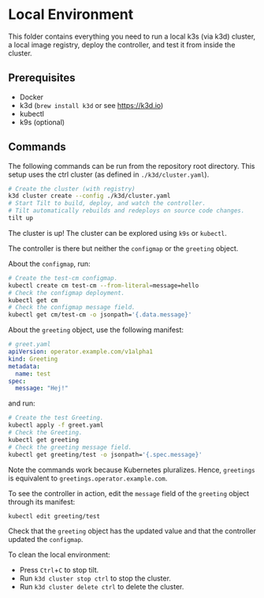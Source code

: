# Local Environment

This folder contains everything you need to run a local k3s (via k3d) cluster,
a local image registry, deploy the controller, and test it from inside the cluster.

## Prerequisites

- Docker
- k3d (`brew install k3d` or see https://k3d.io)
- kubectl
- k9s (optional)

## Commands

The following commands can be run from the repository root directory.
This setup uses the ctrl cluster (as defined in `./k3d/cluster.yaml`).

```sh
# Create the cluster (with registry)
k3d cluster create --config ./k3d/cluster.yaml
# Start Tilt to build, deploy, and watch the controller.
# Tilt automatically rebuilds and redeploys on source code changes.
tilt up
```

The cluster is up! The cluster can be explored using `k9s` or `kubectl`.

The controller is there but neither the `configmap` or the `greeting` object.

About the `configmap`, run:

```sh
# Create the test-cm configmap.
kubectl create cm test-cm --from-literal=message=hello
# Check the configmap deployment.
kubectl get cm
# Check the configmap message field.
kubectl get cm/test-cm -o jsonpath='{.data.message}'
```

About the `greeting` object, use the following manifest:

```yaml
# greet.yaml
apiVersion: operator.example.com/v1alpha1
kind: Greeting
metadata:
  name: test
spec:
  message: "Hej!"
```

and run:

```sh
# Create the test Greeting.
kubectl apply -f greet.yaml
# Check the Greeting.
kubectl get greeting
# Check the greeting message field.
kubectl get greeting/test -o jsonpath='{.spec.message}'
```

Note the commands work because Kubernetes pluralizes. Hence, `greetings` is equivalent to `greetings.operator.example.com`.

To see the controller in action, edit the `message` field of the `greeting` object through its manifest:

```sh
kubectl edit greeting/test
```

Check that the `greeting` object has the updated value and that the controller updated the `configmap`.

To clean the local environment:

- Press `Ctrl`+`C` to stop tilt.
- Run `k3d cluster stop ctrl` to stop the cluster.
- Run `k3d cluster delete ctrl` to delete the cluster.
